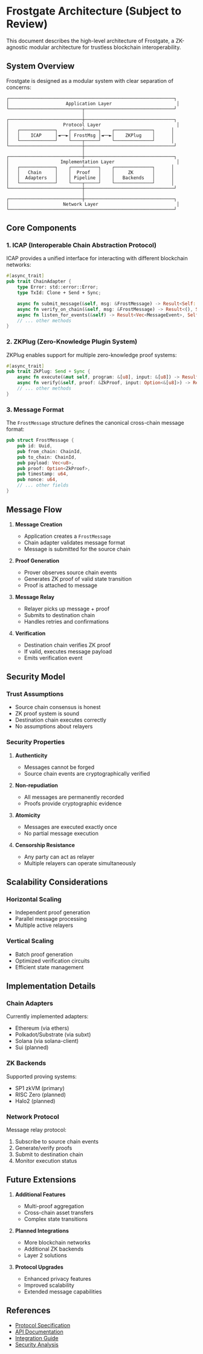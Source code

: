 # Frostgate Architecture (Subject to Review)

This document describes the high-level architecture of Frostgate, a ZK-agnostic modular architecture for trustless blockchain interoperability.

## System Overview

Frostgate is designed as a modular system with clear separation of concerns:

```
┌─────────────────────────────────────────────────────────────┐
│                     Application Layer                        │
└───────────────────────────┬─────────────────────────────────┘
                            │
┌───────────────────────────┼─────────────────────────────────┐
│                    Protocol Layer                            │
│   ┌─────────────┐    ┌────┴─────┐    ┌──────────────┐      │
│   │    ICAP     │◄──►│ FrostMsg │◄──►│    ZKPlug    │      │
│   └─────────────┘    └────┬─────┘    └──────────────┘      │
└───────────────────────────┼─────────────────────────────────┘
                            │
┌───────────────────────────┼─────────────────────────────────┐
│                   Implementation Layer                       │
│   ┌─────────────┐    ┌────┴─────┐    ┌──────────────┐      │
│   │   Chain     │    │  Proof   │    │     ZK       │      │
│   │  Adapters   │    │ Pipeline │    │   Backends   │      │
│   └─────────────┘    └────┬─────┘    └──────────────┘      │
└───────────────────────────┼─────────────────────────────────┘
                            │
┌───────────────────────────┼─────────────────────────────────┐
│                    Network Layer                             │
└─────────────────────────────────────────────────────────────┘
```

## Core Components

### 1. ICAP (Interoperable Chain Abstraction Protocol)

ICAP provides a unified interface for interacting with different blockchain networks:

```rust
#[async_trait]
pub trait ChainAdapter {
    type Error: std::error::Error;
    type TxId: Clone + Send + Sync;

    async fn submit_message(&self, msg: &FrostMessage) -> Result<Self::TxId, Self::Error>;
    async fn verify_on_chain(&self, msg: &FrostMessage) -> Result<(), Self::Error>;
    async fn listen_for_events(&self) -> Result<Vec<MessageEvent>, Self::Error>;
    // ... other methods
}
```

### 2. ZKPlug (Zero-Knowledge Plugin System)

ZKPlug enables support for multiple zero-knowledge proof systems:

```rust
#[async_trait]
pub trait ZkPlug: Send + Sync {
    async fn execute(&mut self, program: &[u8], input: &[u8]) -> Result<ZkProof, ZkError>;
    async fn verify(&self, proof: &ZkProof, input: Option<&[u8]>) -> Result<bool, ZkError>;
    // ... other methods
}
```

### 3. Message Format

The `FrostMessage` structure defines the canonical cross-chain message format:

```rust
pub struct FrostMessage {
    pub id: Uuid,
    pub from_chain: ChainId,
    pub to_chain: ChainId,
    pub payload: Vec<u8>,
    pub proof: Option<ZkProof>,
    pub timestamp: u64,
    pub nonce: u64,
    // ... other fields
}
```

## Message Flow

1. **Message Creation**
   - Application creates a `FrostMessage`
   - Chain adapter validates message format
   - Message is submitted for the source chain

2. **Proof Generation**
   - Prover observes source chain events
   - Generates ZK proof of valid state transition
   - Proof is attached to message

3. **Message Relay**
   - Relayer picks up message + proof
   - Submits to destination chain
   - Handles retries and confirmations

4. **Verification**
   - Destination chain verifies ZK proof
   - If valid, executes message payload
   - Emits verification event

## Security Model

### Trust Assumptions

- Source chain consensus is honest
- ZK proof system is sound
- Destination chain executes correctly
- No assumptions about relayers

### Security Properties

1. **Authenticity**
   - Messages cannot be forged
   - Source chain events are cryptographically verified

2. **Non-repudiation**
   - All messages are permanently recorded
   - Proofs provide cryptographic evidence

3. **Atomicity**
   - Messages are executed exactly once
   - No partial message execution

4. **Censorship Resistance**
   - Any party can act as relayer
   - Multiple relayers can operate simultaneously

## Scalability Considerations

### Horizontal Scaling

- Independent proof generation
- Parallel message processing
- Multiple active relayers

### Vertical Scaling

- Batch proof generation
- Optimized verification circuits
- Efficient state management

## Implementation Details

### Chain Adapters

Currently implemented adapters:
- Ethereum (via ethers)
- Polkadot/Substrate (via subxt)
- Solana (via solana-client)
- Sui (planned)

### ZK Backends

Supported proving systems:
- SP1 zkVM (primary)
- RISC Zero (planned)
- Halo2 (planned)

### Network Protocol

Message relay protocol:
1. Subscribe to source chain events
2. Generate/verify proofs
3. Submit to destination chain
4. Monitor execution status

## Future Extensions

1. **Additional Features**
   - Multi-proof aggregation
   - Cross-chain asset transfers
   - Complex state transitions

2. **Planned Integrations**
   - More blockchain networks
   - Additional ZK backends
   - Layer 2 solutions

3. **Protocol Upgrades**
   - Enhanced privacy features
   - Improved scalability
   - Extended message capabilities

## References

- [Protocol Specification](./protocol.md)
- [API Documentation](./api.md)
- [Integration Guide](./integration.md)
- [Security Analysis](./security.md) 